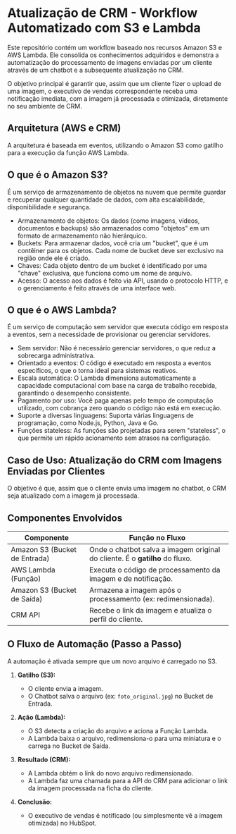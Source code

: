 # Atualização de CRM - Workflow Automatizado com S3 e Lambda

Este repositório contém um workflow baseado nos recursos Amazon S3 e AWS Lambda. Ele consolida os conhecimentos adquiridos e demonstra a automatização do processamento de imagens enviadas por um cliente através de um chatbot e a subsequente atualização no CRM.

O objetivo principal é garantir que, assim que um cliente fizer o upload de uma imagem, o executivo de vendas correspondente receba uma notificação imediata, com a imagem já processada e otimizada, diretamente no seu ambiente de CRM.

## Arquitetura (AWS e CRM)

A arquitetura é baseada em eventos, utilizando o Amazon S3 como gatilho para a execução da função AWS Lambda.

## O que é o Amazon S3?
É um serviço de armazenamento de objetos na nuvem que permite guardar e recuperar qualquer quantidade de dados, com alta escalabilidade, disponibilidade e segurança.

- Armazenamento de objetos: Os dados (como imagens, vídeos, documentos e backups) são armazenados como "objetos" em um formato de armazenamento não hierárquico. 
- Buckets: Para armazenar dados, você cria um "bucket", que é um contêiner para os objetos. Cada nome de bucket deve ser exclusivo na região onde ele é criado. 
- Chaves: Cada objeto dentro de um bucket é identificado por uma "chave" exclusiva, que funciona como um nome de arquivo. 
- Acesso: O acesso aos dados é feito via API, usando o protocolo HTTP, e o gerenciamento é feito através de uma interface web.

## O que é o AWS Lambda?
É um serviço de computação sem servidor que executa código em resposta a eventos, sem a necessidade de provisionar ou gerenciar servidores.

- Sem servidor: Não é necessário gerenciar servidores, o que reduz a sobrecarga administrativa. 
- Orientado a eventos: O código é executado em resposta a eventos específicos, o que o torna ideal para sistemas reativos. 
- Escala automática: O Lambda dimensiona automaticamente a capacidade computacional com base na carga de trabalho recebida, garantindo o desempenho consistente. 
- Pagamento por uso: Você paga apenas pelo tempo de computação utilizado, com cobrança zero quando o código não está em execução. 
- Suporte a diversas linguagens: Suporta várias linguagens de programação, como Node.js, Python, Java e Go. 
- Funções stateless: As funções são projetadas para serem "stateless", o que permite um rápido acionamento sem atrasos na configuração. 

## Caso de Uso: Atualização do CRM com Imagens Enviadas por Clientes

O objetivo é que, assim que o cliente envia uma imagem no chatbot, o CRM seja atualizado com a imagem já processada.

## Componentes Envolvidos

| Componente | Função no Fluxo | 
|------------|-----------------|
| Amazon S3 (Bucket de Entrada) | Onde o chatbot salva a imagem original do cliente. É o **gatilho** do fluxo. |
| AWS Lambda (Função) | Executa o código de processamento da imagem e de notificação. |
| Amazon S3 (Bucket de Saída) | Armazena a imagem após o processamento (ex: redimensionada). |
| CRM API | Recebe o link da imagem e atualiza o perfil do cliente. |

## O Fluxo de Automação (Passo a Passo)

A automação é ativada sempre que um novo arquivo é carregado no S3.

1.  **Gatilho (S3):**
    * O cliente envia a imagem.
    * O Chatbot salva o arquivo (ex: `foto_original.jpg`) no Bucket de Entrada.

2.  **Ação (Lambda):**
    * O S3 detecta a criação do arquivo e aciona a Função Lambda.
    * A Lambda baixa o arquivo, redimensiona-o para uma miniatura e o carrega no Bucket de Saída.

3.  **Resultado (CRM):**
    * A Lambda obtém o link do novo arquivo redimensionado.
    * A Lambda faz uma chamada para a API do CRM para adicionar o link da imagem processada na ficha do cliente.

4.  **Conclusão:**
    * O executivo de vendas é notificado (ou simplesmente vê a imagem otimizada) no HubSpot.
